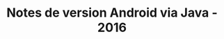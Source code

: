 ﻿---
title: Notes de version Android via Java - 2016
type: docs
weight: 50
url: /fr/java/android-via-java-release-notes-2016/
---
